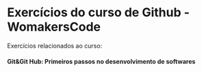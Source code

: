 # Exercícios do curso de Github - WomakersCode

Exercícios relacionados ao curso: 
#### Git&Git Hub: Primeiros passos no desenvolvimento de softwares
